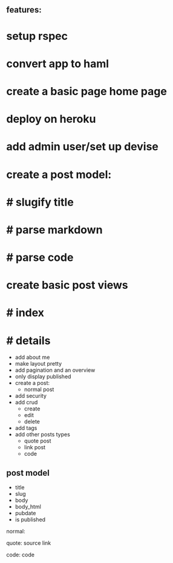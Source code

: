 ## features: 

# setup rspec 
# convert app to haml
# create a basic page home page
# deploy on heroku 
# add admin user/set up devise
# create a post model:
# # slugify title 
# # parse markdown 
# # parse code 
# create basic post views
# # index 
# # details 
* add about me
* make layout pretty 
* add pagination and an overview 
* only display published 
* create a post:
  * normal post
* add security
* add crud 
  * create
  * edit 
  * delete 
* add tags 
* add other posts types
  * quote post
  * link post 
  * code 



## post model 

* title 
* slug
* body
* body_html
* pubdate
* is published 


normal: 

  
quote:
  source
  link

code: 
  code
